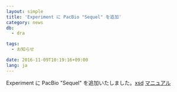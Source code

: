 ```yaml
---
layout: simple
title: 'Experiment に PacBio "Sequel" を追加'
category: news
db:
  - dra

tags:
  - お知らせ

date: 2016-11-09T10:19:16+09:00
lang: ja
---
```


<p>Experiment に PacBio "Sequel" を追加いたしました。<a href="https://github.com/ddbj/pub/">xsd</a> <a href="/dra/services/index.html#Instrument">マニュアル</a></p>

